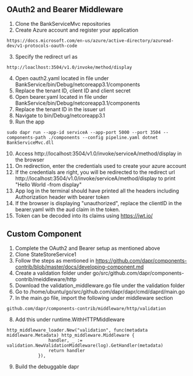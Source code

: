 ## OAuth2 and Bearer Middleware
1. Clone the BankServiceMvc repositories
2. Create Azure account and register your application
```
https://docs.microsoft.com/en-us/azure/active-directory/azuread-dev/v1-protocols-oauth-code
```
3. Specify the redirect url as
```
http://loaclhost:3504/v1.0/invoke/method/display
```
4. Open oauth2.yaml located in file under BankService/bin/Debug/netcoreapp3.1/components
5. Replace the tenant ID, client ID and client secret
6. Open bearer.yaml located in file under BankService/bin/Debug/netcoreapp3.1/components
7. Replace the tenant ID in the issuer url
8. Navigate to bin/Debug/netcoreapp3.1
9. Run the app
```
sudo dapr run --app-id serviceA --app-port 5000 --port 3504 --components-path ./components --config pipeline.yaml dotnet BankServiceMvc.dll
```
10. Access http://localhost:3504/v1.0/invoke/serviceA/method/display in the browser
11. On redirection, enter the credentials used to create your azure account
12. If the credentials are right, you will be redirected to the redirect url http://localhost:3504/v1.0/invoke/serviceA/method/display to print "Hello World -from display"
13. App log in the terminal should have printed all the headers including Authorization header with bearer token
14. If the browser is displaying "unauthorized", replace the clientID in the bearer.yaml with the aud claim in the token.
15. Token can be decoded into its claims using https://jwt.io/

## Custom Component
1. Complete the OAuth2 and Bearer setup as mentioned above
2. Clone StateStoreService1
3. Follow the steps as mentioned in https://github.com/dapr/components-contrib/blob/master/docs/developing-component.md
4. Create a validation folder under go/src/github.com/dapr/components-contrib/meiddleware/http
5. Download the validation_middleware.go file under the validation folder
6. Go to  /home/ubuntu/go/src/github.com/dapr/dapr/cmd/daprd/main.go
7. In the main.go file, import the following under middleware section
```
github.com/dapr/components-contrib/middleware/http/validation
```
8. Add this under runtime.WithHTTPMiddleware
```
http_middleware_loader.New("validation", func(metadata middleware.Metadata) http_middleware.Middleware {
				handler, _ := validation.NewValidationMiddleware(log).GetHandler(metadata)
				return handler
			}),
```
9. Build the debuggable dapr
